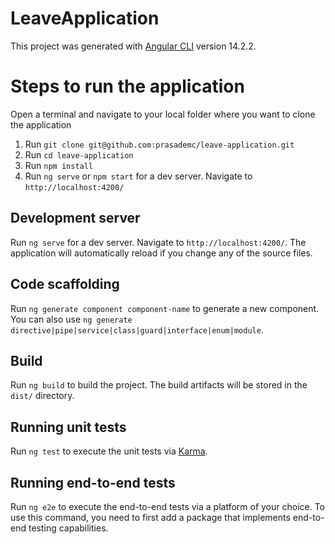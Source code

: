 # LeaveApplication

This project was generated with [Angular CLI](https://github.com/angular/angular-cli) version 14.2.2. 
# Steps to run the application 
Open a terminal and navigate to your local folder where you want to clone the application
1. Run `git clone git@github.com:prasademc/leave-application.git`
2. Run `cd leave-application`
3. Run `npm install`  
4. Run `ng serve` or `npm start` for a dev server. Navigate to `http://localhost:4200/`

## Development server

Run `ng serve` for a dev server. Navigate to `http://localhost:4200/`. The application will automatically reload if you change any of the source files.

## Code scaffolding

Run `ng generate component component-name` to generate a new component. You can also use `ng generate directive|pipe|service|class|guard|interface|enum|module`.

## Build

Run `ng build` to build the project. The build artifacts will be stored in the `dist/` directory.

## Running unit tests

Run `ng test` to execute the unit tests via [Karma](https://karma-runner.github.io).

## Running end-to-end tests

Run `ng e2e` to execute the end-to-end tests via a platform of your choice. To use this command, you need to first add a package that implements end-to-end testing capabilities.

